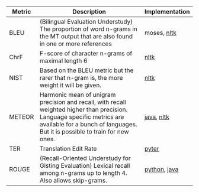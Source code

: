 | Metric | Description                                                                                                                                                                                            | Implementation                                                                                                                    |
|--------|--------------------------------------------------------------------------------------------------------------------------------------------------------------------------------------------------------|-----------------------------------------------------------------------------------------------------------------------------------|
| BLEU   | (Bilingual Evaluation Understudy)  The proportion of word n-grams in the MT output that are also found in one or more references                                                                                                               | moses, [nltk](https://www.nltk.org/_modules/nltk/translate/bleu_score.html)                                                                                                                       |
| ChrF   | F-score of character n-grams of maximal length 6                                                                                                                                                       | [nltk](https://www.nltk.org/_modules/nltk/translate/chrf_score.html)                                                              |
| NIST   | Based on the BLEU metric but the rarer that n-gram is, the more weight it will be given.                                                                                                             | [nltk](https://www.nltk.org/_modules/nltk/translate/nist_score.html)                                                              |
| METEOR | Harmonic mean of unigram precision and recall, with recall weighted higher than precision. Language specific metrics are available for a bunch of languages. But it is possible to train for new ones. | [java](https://www.cs.cmu.edu/~alavie/METEOR/README.html), [nltk](https://www.nltk.org/_modules/nltk/translate/meteor_score.html) |
| TER    | Translation Edit Rate                                                                                                                                                                                  | [pyter](https://github.com/aflc/pyter)                                                                                            |
| ROUGE  | (Recall-Oriented Understudy for Gisting Evaluation) Lexical recall among n-grams up to length 4. Also allows skip-grams.                                                                               | [python](https://github.com/pltrdy/rouge), [java](https://github.com/kavgan/ROUGE-2.0)                                                                                        |

